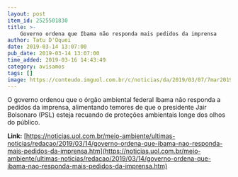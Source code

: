 ```yaml
---
layout: post
item_id: 2525501830
title: >-
    Governo ordena que Ibama não responda mais pedidos da imprensa
author: Tatu D'Oquei
date: 2019-03-14 13:07:00
pub_date: 2019-03-14 13:07:00
time_added: 2019-03-16 14:43:49
category: avisamos
tags: []
image: https://conteudo.imguol.com.br/c/noticias/da/2019/03/07/7mar2019---jair-bolsonaro-participa-da-comemoracao-dos-211-anos-do-corpo-de-fuzileiros-naval-da-marinha-brasileira-na-fortaleza-de-sao-jose-da-ilha-das-cobras-no-centro-do-rio-de-janeiro-1551969689964_v2_750x421.jpg
---
```


O governo ordenou que o órgão ambiental federal Ibama não responda a pedidos da imprensa, alimentando temores de que o presidente Jair Bolsonaro (PSL) esteja recuando de proteções ambientais longe dos olhos do público.

**Link:** [https://noticias.uol.com.br/meio-ambiente/ultimas-noticias/redacao/2019/03/14/governo-ordena-que-ibama-nao-responda-mais-pedidos-da-imprensa.htm](https://noticias.uol.com.br/meio-ambiente/ultimas-noticias/redacao/2019/03/14/governo-ordena-que-ibama-nao-responda-mais-pedidos-da-imprensa.htm)

